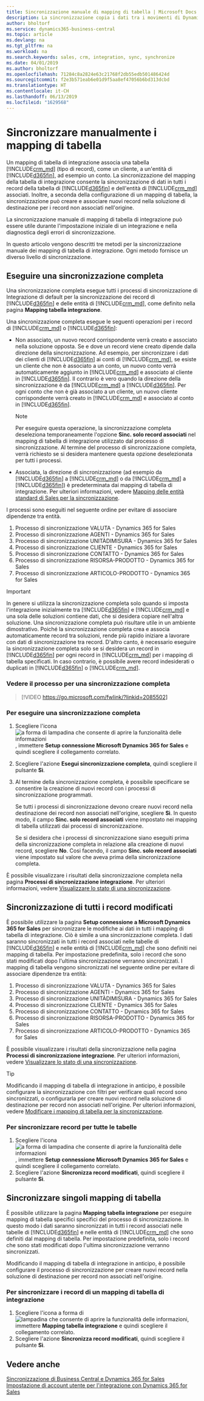 ```yaml
---
title: Sincronizzazione manuale di mapping di tabella | Microsoft Docs
description: La sincronizzazione copia i dati tra i movimenti di Dynamics 365 for Sales e Business Central per mantenere aggiornati entrambi i sistemi.
author: bholtorf
ms.service: dynamics365-business-central
ms.topic: article
ms.devlang: na
ms.tgt_pltfrm: na
ms.workload: na
ms.search.keywords: sales, crm, integration, sync, synchronize
ms.date: 04/01/2019
ms.author: bholtorf
ms.openlocfilehash: 71284c8a2824e63c21768f2db55edb501486424d
ms.sourcegitcommit: f2e3b571eab6e01d9f5aa8ef47056b6bd313dcbd
ms.translationtype: HT
ms.contentlocale: it-CH
ms.lasthandoff: 06/13/2019
ms.locfileid: "1629568"
---
```

# <a name="manually-synchronize-table-mappings"></a>Sincronizzare manualmente i mapping di tabella
Un mapping di tabella di integrazione associa una tabella [!INCLUDE[crm_md](includes/crm_md.md)] (tipo di record), come un cliente, a un'entità di [!INCLUDE[d365fin](includes/d365fin_md.md)], ad esempio un conto. La sincronizzazione del mapping della tabella di integrazione consente la sincronizzazione di dati in tutti i record della tabella di [!INCLUDE[d365fin](includes/d365fin_md.md)] e dell'entità di [!INCLUDE[crm_md](includes/crm_md.md)] associati. Inoltre, a seconda della configurazione di un mapping di tabella, la sincronizzazione può creare e associare nuovi record nella soluzione di destinazione per i record non associati nell'origine.  

La sincronizzazione manuale di mapping di tabella di integrazione può essere utile durante l'impostazione iniziale di un integrazione e nella diagnostica degli errori di sincronizzazione.  

In questo articolo vengono descritti tre metodi per la sincronizzazione manuale dei mapping di tabella di integrazione. Ogni metodo fornisce un diverso livello di sincronizzazione.

## <a name="run-a-full-synchronization"></a>Eseguire una sincronizzazione completa
Una sincronizzazione completa esegue tutti i processi di sincronizzazione di Integrazione di default per la sincronizzazione dei record di [!INCLUDE[d365fin](includes/d365fin_md.md)] e delle entità di [!INCLUDE[crm_md](includes/crm_md.md)], come definito nella pagina **Mapping tabella integrazione**. 

Una sincronizzazione completa esegue le seguenti operazioni per i record di [!INCLUDE[crm_md](includes/crm_md.md)] o [!INCLUDE[d365fin](includes/d365fin_md.md)]:

* Non associato, un nuovo record corrispondente verrà creato e associato nella soluzione opposta.
Se e dove un record viene creato dipende dalla direzione della sincronizzazione. Ad esempio, per sincronizzare i dati dei clienti di [!INCLUDE[d365fin](includes/d365fin_md.md)] ai conti di [!INCLUDE[crm_md](includes/crm_md.md)], se esiste un cliente che non è associato a un conto, un nuovo conto verrà automaticamente aggiunto in [!INCLUDE[crm_md](includes/crm_md.md)] e associato al cliente in [!INCLUDE[d365fin](includes/d365fin_md.md)]. Il contrario è vero quando la direzione della sincronizzazione è da [!INCLUDE[crm_md](includes/crm_md.md)] a [!INCLUDE[d365fin](includes/d365fin_md.md)]. Per ogni conto che non è già associato a un cliente, un nuovo cliente corrispondente verrà creato in [!INCLUDE[crm_md](includes/crm_md.md)] e associato al conto in [!INCLUDE[d365fin](includes/d365fin_md.md)].  

     > [!NOTE]  
     >  Per eseguire questa operazione, la sincronizzazione completa deseleziona temporaneamente l'opzione **Sinc. solo record associati** nel mapping di tabella di integrazione utilizzato dal processo di sincronizzazione. Al termine del processo di sincronizzazione completa, verrà richiesto se si desidera mantenere questa opzione deselezionata per tutti i processi.  

* Associata, la direzione di sincronizzazione (ad esempio da [!INCLUDE[d365fin](includes/d365fin_md.md)] a [!INCLUDE[crm_md](includes/crm_md.md)] o da [!INCLUDE[crm_md](includes/crm_md.md)] a [!INCLUDE[d365fin](includes/d365fin_md.md)]) è predeterminata dai mapping di tabella di integrazione. Per ulteriori informazioni, vedere [Mapping delle entità standard di Sales per la sincronizzazione](admin-synchronizing-business-central-and-sales.md#standard-sales-entity-mapping-for-synchronization).  

I processi sono eseguiti nel seguente ordine per evitare di associare dipendenze tra entità.  

1.  Processo di sincronizzazione VALUTA - Dynamics 365 for Sales  
2.  Processo di sincronizzazione AGENTI - Dynamics 365 for Sales  
3.  Processo di sincronizzazione UNITÀDIMISURA - Dynamics 365 for Sales  
4.  Processo di sincronizzazione CLIENTE - Dynamics 365 for Sales  
5.  Processo di sincronizzazione CONTATTO - Dynamics 365 for Sales  
6.  Processo di sincronizzazione RISORSA-PRODOTTO - Dynamics 365 for Sales  
7.  Processo di sincronizzazione ARTICOLO-PRODOTTO - Dynamics 365 for Sales  

> [!IMPORTANT]  
>  In genere si utilizza la sincronizzazione completa solo quando si imposta l'integrazione inizialmente tra [!INCLUDE[d365fin](includes/d365fin_md.md)] e [!INCLUDE[crm_md](includes/crm_md.md)] e una sola delle soluzioni contiene dati, che si desidera copiare nell'altra soluzione. Una sincronizzazione completa può risultare utile in un ambiente dimostrativo. Poiché la sincronizzazione completa crea e associa automaticamente record tra soluzioni, rende più rapido iniziare a lavorare con dati di sincronizzazione tra record. D'altro canto, è necessario eseguire la sincronizzazione completa solo se si desidera un record in [!INCLUDE[d365fin](includes/d365fin_md.md)] per ogni record in [!INCLUDE[crm_md](includes/crm_md.md)] per i mapping di tabella specificati. In caso contrario, è possibile avere record indesiderati o duplicati in [!INCLUDE[d365fin](includes/d365fin_md.md)] o [!INCLUDE[crm_md](includes/crm_md.md)].  

### <a name="see-the-process-for-a-full-synchronization"></a>Vedere il processo per una sincronizzazione completa
> [!VIDEO https://go.microsoft.com/fwlink/?linkid=2085502]

### <a name="to-run-a-full-synchronization"></a>Per eseguire una sincronizzazione completa  
1.  Scegliere l'icona ![a forma di lampadina che consente di aprire la funzionalità delle informazioni](media/ui-search/search_small.png "Informazioni sull'operazione che si desidera eseguire"), immettere **Setup connessione Microsoft Dynamics 365 for Sales** e quindi scegliere il collegamento correlato.
2.  Scegliere l'azione **Esegui sincronizzazione completa**, quindi scegliere il pulsante **Sì**.  
3.  Al termine della sincronizzazione completa, è possibile specificare se consentire la creazione di nuovi record con i processi di sincronizzazione programmati.  

    Se tutti i processi di sincronizzazione devono creare nuovi record nella destinazione dei record non associati nell'origine, scegliere **Sì**. In questo modo, il campo **Sinc. solo record associati** viene impostato nei mapping di tabella utilizzati dai processi di sincronizzazione.  

    Se si desidera che i processi di sincronizzazione siano eseguiti prima della sincronizzazione completa in relazione alla creazione di nuovi record, scegliere **No**. Cosi facendo, il campo **Sinc. solo record associati** viene impostato sul valore che aveva prima della sincronizzazione completa.  

È possibile visualizzare i risultati della sincronizzazione completa nella pagina **Processi di sincronizzazione integrazione**. Per ulteriori informazioni, vedere [Visualizzare lo stato di una sincronizzazione](admin-how-to-view-synchronization-status.md).  

## <a name="synchronizing-all-modified-records"></a>Sincronizzazione di tutti i record modificati
È possibile utilizzare la pagina **Setup connessione a Microsoft Dynamics 365 for Sales** per sincronizzare le modifiche ai dati in tutti i mapping di tabella di integrazione. Ciò è simile a una sincronizzazione completa. I dati saranno sincronizzati in tutti i record associati nelle tabelle di [!INCLUDE[d365fin](includes/d365fin_md.md)] e nelle entità di [!INCLUDE[crm_md](includes/crm_md.md)] che sono definiti nei mapping di tabella. Per impostazione predefinita, solo i record che sono stati modificati dopo l'ultima sincronizzazione verranno sincronizzati. I mapping di tabella vengono sincronizzati nel seguente ordine per evitare di associare dipendenze tra entità:  

1.  Processo di sincronizzazione VALUTA - Dynamics 365 for Sales  
2.  Processo di sincronizzazione AGENTI - Dynamics 365 for Sales  
3.  Processo di sincronizzazione UNITÀDIMISURA - Dynamics 365 for Sales  
4.  Processo di sincronizzazione CLIENTE - Dynamics 365 for Sales  
5.  Processo di sincronizzazione CONTATTO - Dynamics 365 for Sales  
6.  Processo di sincronizzazione RISORSA-PRODOTTO \- Dynamics 365 for Sales  
7.  Processo di sincronizzazione ARTICOLO-PRODOTTO - Dynamics 365 for Sales  

È possibile visualizzare i risultati della sincronizzazione nella pagina **Processi di sincronizzazione integrazione**. Per ulteriori informazioni, vedere [Visualizzare lo stato di una sincronizzazione](admin-how-to-view-synchronization-status.md).  

> [!TIP]  
>  Modificando il mapping di tabella di integrazione in anticipo, è possibile configurare la sincronizzazione con filtri per verificare quali record sono sincronizzati, o configurarla per creare nuovi record nella soluzione di destinazione per record non associati nell'origine. Per ulteriori informazioni, vedere [Modificare i mapping di tabella per la sincronizzazione](admin-how-to-modify-table-mappings-for-synchronization.md).

### <a name="to-synchronize-records-for-all-tables"></a>Per sincronizzare record per tutte le tabelle  
1.  Scegliere l'icona ![a forma di lampadina che consente di aprire la funzionalità delle informazioni](media/ui-search/search_small.png "Informazioni sull'operazione che si desidera eseguire"), immettere **Setup connessione Microsoft Dynamics 365 for Sales** e quindi scegliere il collegamento correlato.
2.  Scegliere l'azione **Sincronizza record modificati**, quindi scegliere il pulsante **Sì**.  

## <a name="synchronize-individual-table-mappings"></a>Sincronizzare singoli mapping di tabella
È possibile utilizzare la pagina **Mapping tabella integrazione** per eseguire mapping di tabella specifici specifici del processo di sincronizzazione. In questo modo i dati saranno sincronizzati in tutti i record associati nelle tabelle di [!INCLUDE[d365fin](includes/d365fin_md.md)] e nelle entità di [!INCLUDE[crm_md](includes/crm_md.md)] che sono definiti dal mapping di tabella. Per impostazione predefinita, solo i record che sono stati modificati dopo l'ultima sincronizzazione verranno sincronizzati.  

Modificando il mapping di tabella di integrazione in anticipo, è possibile configurare il processo di sincronizzazione per creare nuovi record nella soluzione di destinazione per record non associati nell'origine.

### <a name="to-synchronize-records-of-an-integration-table-mapping"></a>Per sincronizzare i record di un mapping di tabella di integrazione  
1.  Scegliere l'icona a forma di ![lampadina che consente di aprire la funzionalità delle informazioni](media/ui-search/search_small.png "Informazioni sull'operazione che si desidera eseguire"), immettere **Mapping tabella integrazione** e quindi scegliere il collegamento correlato.
2.  Scegliere l'azione **Sincronizza record modificati**, quindi scegliere il pulsante **Sì**.  

## <a name="see-also"></a>Vedere anche  
[Sincronizzazione di Business Central e Dynamics 365 for Sales](admin-synchronizing-business-central-and-sales.md)   
[Impostazione di account utente per l'integrazione con Dynamics 365 for Sales](admin-setting-up-integration-with-dynamics-sales.md)   
